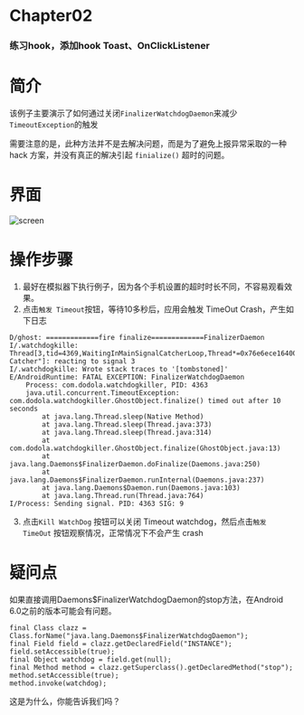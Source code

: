 # Chapter02   

### 练习hook，添加hook Toast、OnClickListener

简介
======
该例子主要演示了如何通过关闭`FinalizerWatchdogDaemon`来减少`TimeoutException`的触发

需要注意的是，此种方法并不是去解决问题，而是为了避免上报异常采取的一种 hack 方案，并没有真正的解决引起 `finialize()` 超时的问题。

界面
======

![screen](screen.png)



操作步骤
======

1. 最好在模拟器下执行例子，因为各个手机设置的超时时长不同，不容易观看效果。
2. 点击`触发 Timeout`按钮，等待10多秒后，应用会触发 TimeOut Crash，产生如下日志 


```
D/ghost: =============fire finalize=============FinalizerDaemon
I/.watchdogkille: Thread[3,tid=4369,WaitingInMainSignalCatcherLoop,Thread*=0x76e6ece16400,peer=0x149802d0,"Signal Catcher"]: reacting to signal 3
I/.watchdogkille: Wrote stack traces to '[tombstoned]'
E/AndroidRuntime: FATAL EXCEPTION: FinalizerWatchdogDaemon
    Process: com.dodola.watchdogkiller, PID: 4363
    java.util.concurrent.TimeoutException: com.dodola.watchdogkiller.GhostObject.finalize() timed out after 10 seconds
        at java.lang.Thread.sleep(Native Method)
        at java.lang.Thread.sleep(Thread.java:373)
        at java.lang.Thread.sleep(Thread.java:314)
        at com.dodola.watchdogkiller.GhostObject.finalize(GhostObject.java:13)
        at java.lang.Daemons$FinalizerDaemon.doFinalize(Daemons.java:250)
        at java.lang.Daemons$FinalizerDaemon.runInternal(Daemons.java:237)
        at java.lang.Daemons$Daemon.run(Daemons.java:103)
        at java.lang.Thread.run(Thread.java:764)
I/Process: Sending signal. PID: 4363 SIG: 9

```
3. 点击`Kill WatchDog` 按钮可以关闭 Timeout watchdog，然后点击`触发 TimeOut` 按钮观察情况，正常情况下不会产生 crash

疑问点
===
如果直接调用Daemons$FinalizerWatchdogDaemon的stop方法，在Android 6.0之前的版本可能会有问题。
```
final Class clazz = Class.forName("java.lang.Daemons$FinalizerWatchdogDaemon");
final Field field = clazz.getDeclaredField("INSTANCE");
field.setAccessible(true);
final Object watchdog = field.get(null);
final Method method = clazz.getSuperclass().getDeclaredMethod("stop");
method.setAccessible(true);
method.invoke(watchdog);
```

这是为什么，你能告诉我们吗？

